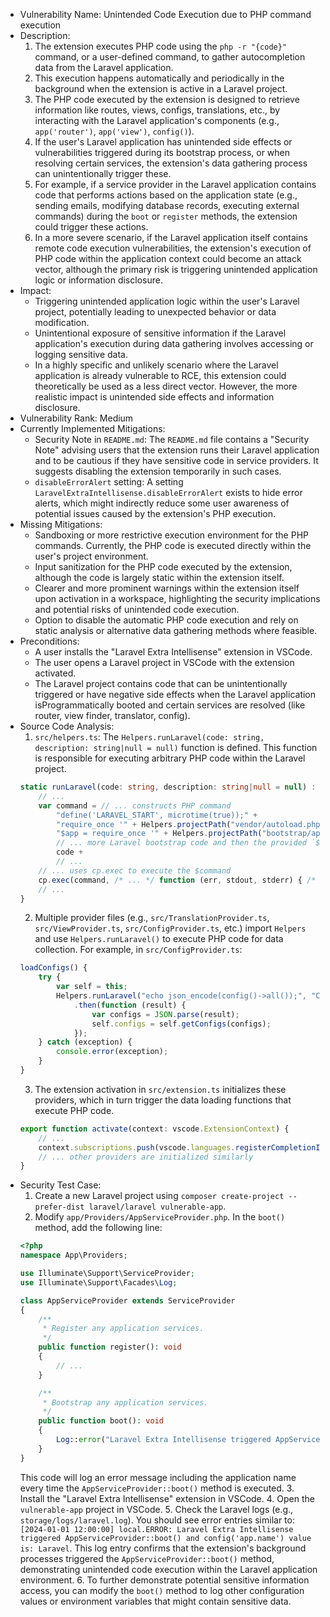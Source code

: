 * Vulnerability Name: Unintended Code Execution due to PHP command execution
* Description:
    1. The extension executes PHP code using the `php -r "{code}"` command, or a user-defined command, to gather autocompletion data from the Laravel application.
    2. This execution happens automatically and periodically in the background when the extension is active in a Laravel project.
    3. The PHP code executed by the extension is designed to retrieve information like routes, views, configs, translations, etc., by interacting with the Laravel application's components (e.g., `app('router')`, `app('view')`, `config()`).
    4. If the user's Laravel application has unintended side effects or vulnerabilities triggered during its bootstrap process, or when resolving certain services, the extension's data gathering process can unintentionally trigger these.
    5. For example, if a service provider in the Laravel application contains code that performs actions based on the application state (e.g., sending emails, modifying database records, executing external commands) during the `boot` or `register` methods, the extension could trigger these actions.
    6. In a more severe scenario, if the Laravel application itself contains remote code execution vulnerabilities, the extension's execution of PHP code within the application context could become an attack vector, although the primary risk is triggering unintended application logic or information disclosure.
* Impact:
    - Triggering unintended application logic within the user's Laravel project, potentially leading to unexpected behavior or data modification.
    - Unintentional exposure of sensitive information if the Laravel application's execution during data gathering involves accessing or logging sensitive data.
    - In a highly specific and unlikely scenario where the Laravel application is already vulnerable to RCE, this extension could theoretically be used as a less direct vector. However, the more realistic impact is unintended side effects and information disclosure.
* Vulnerability Rank: Medium
* Currently Implemented Mitigations:
    - Security Note in `README.md`:  The `README.md` file contains a "Security Note" advising users that the extension runs their Laravel application and to be cautious if they have sensitive code in service providers. It suggests disabling the extension temporarily in such cases.
    - `disableErrorAlert` setting: A setting `LaravelExtraIntellisense.disableErrorAlert` exists to hide error alerts, which might indirectly reduce some user awareness of potential issues caused by the extension's PHP execution.
* Missing Mitigations:
    - Sandboxing or more restrictive execution environment for the PHP commands. Currently, the PHP code is executed directly within the user's project environment.
    - Input sanitization for the PHP code executed by the extension, although the code is largely static within the extension itself.
    - Clearer and more prominent warnings within the extension itself upon activation in a workspace, highlighting the security implications and potential risks of unintended code execution.
    - Option to disable the automatic PHP code execution and rely on static analysis or alternative data gathering methods where feasible.
* Preconditions:
    - A user installs the "Laravel Extra Intellisense" extension in VSCode.
    - The user opens a Laravel project in VSCode with the extension activated.
    - The Laravel project contains code that can be unintentionally triggered or have negative side effects when the Laravel application isProgrammatically booted and certain services are resolved (like router, view finder, translator, config).
* Source Code Analysis:
    1. `src/helpers.ts`: The `Helpers.runLaravel(code: string, description: string|null = null)` function is defined. This function is responsible for executing arbitrary PHP code within the Laravel project.
    ```typescript
    static runLaravel(code: string, description: string|null = null) : Promise<string> {
        // ...
        var command = // ... constructs PHP command
            "define('LARAVEL_START', microtime(true));" +
            "require_once '" + Helpers.projectPath("vendor/autoload.php", true) + "';" +
            "$app = require_once '" + Helpers.projectPath("bootstrap/app.php", true) + "';" +
            // ... more Laravel bootstrap code and then the provided `$code`
            code +
            // ...
        // ... uses cp.exec to execute the $command
        cp.exec(command, /* ... */ function (err, stdout, stderr) { /* ... */ });
        // ...
    }
    ```
    2. Multiple provider files (e.g., `src/TranslationProvider.ts`, `src/ViewProvider.ts`, `src/ConfigProvider.ts`, etc.) import `Helpers` and use `Helpers.runLaravel()` to execute PHP code for data collection. For example, in `src/ConfigProvider.ts`:
    ```typescript
    loadConfigs() {
        try {
            var self = this;
            Helpers.runLaravel("echo json_encode(config()->all());", "Configs") // Executes PHP code
                .then(function (result) {
                    var configs = JSON.parse(result);
                    self.configs = self.getConfigs(configs);
                });
        } catch (exception) {
            console.error(exception);
        }
    }
    ```
    3. The extension activation in `src/extension.ts` initializes these providers, which in turn trigger the data loading functions that execute PHP code.
    ```typescript
    export function activate(context: vscode.ExtensionContext) {
        // ...
        context.subscriptions.push(vscode.languages.registerCompletionItemProvider(LANGUAGES, new ConfigProvider, ...TRIGGER_CHARACTERS)); // ConfigProvider is initialized, triggering loadConfigs
        // ... other providers are initialized similarly
    }
    ```
* Security Test Case:
    1. Create a new Laravel project using `composer create-project --prefer-dist laravel/laravel vulnerable-app`.
    2. Modify `app/Providers/AppServiceProvider.php`. In the `boot()` method, add the following line:
    ```php
    <?php
    namespace App\Providers;

    use Illuminate\Support\ServiceProvider;
    use Illuminate\Support\Facades\Log;

    class AppServiceProvider extends ServiceProvider
    {
        /**
         * Register any application services.
         */
        public function register(): void
        {
            // ...
        }

        /**
         * Bootstrap any application services.
         */
        public function boot(): void
        {
            Log::error("Laravel Extra Intellisense triggered AppServiceProvider::boot() and config('app.name') value is: " . config('app.name'));
        }
    }
    ```
    This code will log an error message including the application name every time the `AppServiceProvider::boot()` method is executed.
    3. Install the "Laravel Extra Intellisense" extension in VSCode.
    4. Open the `vulnerable-app` project in VSCode.
    5. Check the Laravel logs (e.g., `storage/logs/laravel.log`). You should see error entries similar to: `[2024-01-01 12:00:00] local.ERROR: Laravel Extra Intellisense triggered AppServiceProvider::boot() and config('app.name') value is: Laravel`. This log entry confirms that the extension's background processes triggered the `AppServiceProvider::boot()` method, demonstrating unintended code execution within the Laravel application environment.
    6. To further demonstrate potential sensitive information access, you can modify the `boot()` method to log other configuration values or environment variables that might contain sensitive data.
